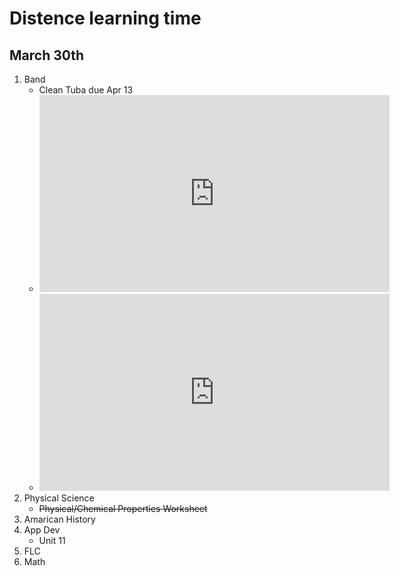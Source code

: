 # Distence learning time
## March 30th
1. Band
	* Clean Tuba due Apr 13
	* <iframe width="560" height="315" src="https://www.youtube.com/embed/nNdFQigLF40" frameborder="0" allow="accelerometer; autoplay; encrypted-media; gyroscope; picture-in-picture" allowfullscreen></iframe>
	* <iframe width="560" height="315" src="https://www.youtube.com/embed/7haTc8lHSMc" frameborder="0" allow="accelerometer; autoplay; encrypted-media; gyroscope; picture-in-picture" allowfullscreen></iframe>
2. Physical Science
	* ~~Physical/Chemical Properties Worksheet~~
3. Amarican History
4. App Dev
	* Unit 11
5. FLC
6. Math